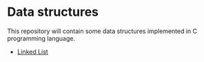 # Data structures

This repository will contain some data structures implemented in C programming language.
- [Linked List](linked_list/)